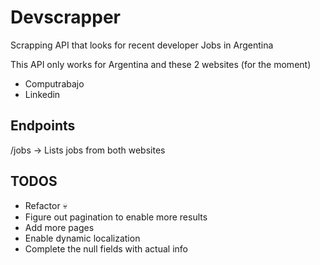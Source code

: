 # Devscrapper
Scrapping API that looks for recent developer Jobs in Argentina

This API only works for Argentina and these 2 websites (for the moment)
- Computrabajo
- Linkedin

## Endpoints
/jobs -> Lists jobs from both websites

## TODOS
- Refactor 💀
- Figure out pagination to enable more results
- Add more pages
- Enable dynamic localization 
- Complete the null fields with actual info
